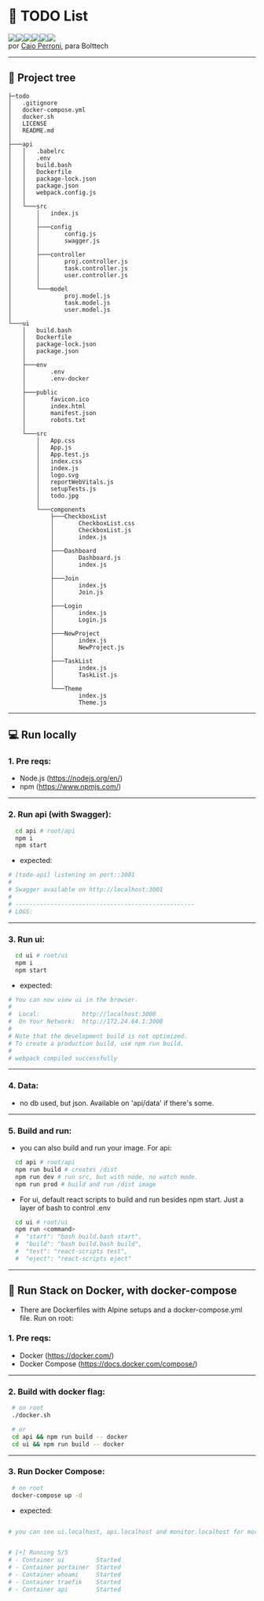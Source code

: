 # 📝 TODO List

<div style="display: flex">
<img src="https://img.shields.io/badge/JavaScript-323330?style=for-the-badge&logo=javascript&logoColor=F7DF1E" />
<img src="https://img.shields.io/badge/Node.js-43853D?style=for-the-badge&logo=node.js&logoColor=white" />
<img src="https://img.shields.io/badge/Express.js-404D59?style=for-the-badge" />
<img src="https://img.shields.io/badge/React-20232A?style=for-the-badge&logo=react&logoColor=61DAFB" />
<img src="https://img.shields.io/badge/Material--UI-0081CB?style=for-the-badge&logo=material-ui&logoColor=white" />
<img src="https://img.shields.io/badge/Shell_Script-121011?style=for-the-badge&logo=gnu-bash&logoColor=white" />
</div> 
por <a href="https://caios.page/">Caio Perroni</a>, para Bolttech
<hr>

## 📂 Project tree

```console
├─todo
│   .gitignore
│   docker-compose.yml
│   docker.sh
│   LICENSE
│   README.md
│
├───api
│   │   .babelrc
│   │   .env
│   │   build.bash
│   │   Dockerfile
│   │   package-lock.json
│   │   package.json
│   │   webpack.config.js
│   │
│   └───src
│       │   index.js
│       │
│       ├───config
│       │       config.js
│       │       swagger.js
│       │
│       ├───controller
│       │       proj.controller.js
│       │       task.controller.js
│       │       user.controller.js
│       │
│       └───model
│               proj.model.js
│               task.model.js
│               user.model.js
│
└───ui
    │   build.bash
    │   Dockerfile
    │   package-lock.json
    │   package.json
    │
    ├───env
    │       .env
    │       .env-docker
    │
    ├───public
    │       favicon.ico
    │       index.html
    │       manifest.json
    │       robots.txt
    │
    └───src
        │   App.css
        │   App.js
        │   App.test.js
        │   index.css
        │   index.js
        │   logo.svg
        │   reportWebVitals.js
        │   setupTests.js
        │   todo.jpg
        │
        └───components
            ├───CheckboxList
            │       CheckboxList.css
            │       CheckboxList.js
            │       index.js
            │
            ├───Dashboard
            │       Dashboard.js
            │       index.js
            │
            ├───Join
            │       index.js
            │       Join.js
            │
            ├───Login
            │       index.js
            │       Login.js
            │
            ├───NewProject
            │       index.js
            │       NewProject.js
            │
            ├───TaskList
            │       index.js
            │       TaskList.js
            │
            └───Theme
                    index.js
                    Theme.js
```

<hr>

## 💻 Run locally

### 1. Pre reqs:

- Node.js (https://nodejs.org/en/)
- npm (https://www.npmjs.com/)

<hr>

### 2. Run api (with Swagger):

```bash
  cd api # root/api
  npm i
  npm start
```

- expected:

```bash
# [todo-api] listening on port::3001
#
# Swagger available on http://localhost:3001
#
# ---------------------------------------------------
# LOGS:
```

<hr>

### 3. Run ui:

```bash
  cd ui # root/ui
  npm i
  npm start
```

- expected:

```bash
# You can now view ui in the browser.
#
#  Local:            http://localhost:3000
#  On Your Network:  http://172.24.64.1:3000
#
# Note that the development build is not optimized.
# To create a production build, use npm run build.
#
# webpack compiled successfully
```

<hr>

### 4. Data:

- no db used, but json. Available on 'api/data' if there's some.

<hr>

### 5. Build and run:

- you can also build and run your image. For api:

```bash
  cd api # root/api
  npm run build # creates /dist
  npm run dev # run src, but with node, no watch mode.
  npm run prod # build and run /dist image
```

- For ui, default react scripts to build and run besides npm start. Just a layer of bash to control .env

```bash
  cd ui # root/ui
  npm run <command>
  #  "start": "bash build.bash start",
  #  "build": "bash build.bash build",
  #  "test": "react-scripts test",
  #  "eject": "react-scripts eject"
```

<hr>

## 🚀 Run Stack on Docker, with docker-compose

- There are Dockerfiles with Alpine setups and a docker-compose.yml file. Run on root:

### 1. Pre reqs:

- Docker (https://docker.com/)
- Docker Compose (https://docs.docker.com/compose/)

<hr>

### 2. Build with docker flag:

```bash
 # on root
 ./docker.sh

 # or
 cd api && npm run build -- docker
 cd ui && npm run build -- docker
```

<hr>

### 3. Run Docker Compose:

```bash
 # on root
 docker-compose up -d
```

- expected:

```bash

# you can see ui.localhost, api.localhost and monitor.localhost for more.


# [+] Running 5/5
# - Container ui         Started                                                                                           1.3s
# - Container portainer  Started                                                                                           1.7s
# - Container whoami     Started                                                                                           1.8s
# - Container traefik    Started                                                                                           1.4s
# - Container api        Started                                                                                           0.9s
```
